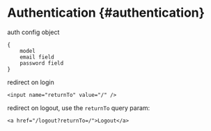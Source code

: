 # Authentication {#authentication}

auth config object 

```
{ 
    model
    email field
    password field
}
```

redirect on login

```
<input name="returnTo" value="/" />
```

redirect on logout, use the `returnTo` query param: 

```
<a href="/logout?returnTo=/">Logout</a>
```



